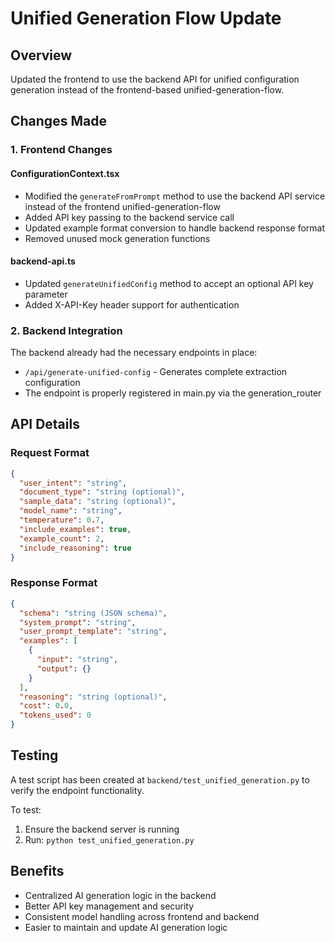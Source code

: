 # Unified Generation Flow Update

## Overview
Updated the frontend to use the backend API for unified configuration generation instead of the frontend-based unified-generation-flow.

## Changes Made

### 1. Frontend Changes

#### ConfigurationContext.tsx
- Modified the `generateFromPrompt` method to use the backend API service instead of the frontend unified-generation-flow
- Added API key passing to the backend service call
- Updated example format conversion to handle backend response format
- Removed unused mock generation functions

#### backend-api.ts
- Updated `generateUnifiedConfig` method to accept an optional API key parameter
- Added X-API-Key header support for authentication

### 2. Backend Integration
The backend already had the necessary endpoints in place:
- `/api/generate-unified-config` - Generates complete extraction configuration
- The endpoint is properly registered in main.py via the generation_router

## API Details

### Request Format
```json
{
  "user_intent": "string",
  "document_type": "string (optional)",
  "sample_data": "string (optional)",
  "model_name": "string",
  "temperature": 0.7,
  "include_examples": true,
  "example_count": 2,
  "include_reasoning": true
}
```

### Response Format
```json
{
  "schema": "string (JSON schema)",
  "system_prompt": "string",
  "user_prompt_template": "string",
  "examples": [
    {
      "input": "string",
      "output": {}
    }
  ],
  "reasoning": "string (optional)",
  "cost": 0.0,
  "tokens_used": 0
}
```

## Testing
A test script has been created at `backend/test_unified_generation.py` to verify the endpoint functionality.

To test:
1. Ensure the backend server is running
2. Run: `python test_unified_generation.py`

## Benefits
- Centralized AI generation logic in the backend
- Better API key management and security
- Consistent model handling across frontend and backend
- Easier to maintain and update AI generation logic